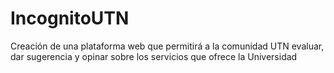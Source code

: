 # IncognitoUTN
Creación de una plataforma web que permitirá a la comunidad UTN evaluar, dar sugerencia y opinar sobre los servicios que ofrece la Universidad
